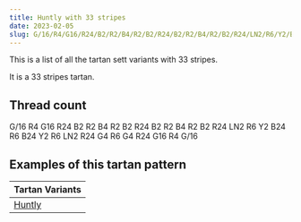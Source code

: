 ```yaml
---
title: Huntly with 33 stripes
date: 2023-02-05
slug: G/16/R4/G16/R24/B2/R2/B4/R2/B2/R24/B2/R2/B4/R2/B2/R24/LN2/R6/Y2/B24/R6/B24/Y2/R6/LN2/R24/G4/R6/G4/R24/G16/R4/G/16
---
```

This is a list of all the tartan sett variants with 33 stripes.

It is a 33 stripes tartan.


## Thread count
G/16 R4 G16 R24 B2 R2 B4 R2 B2 R24 B2 R2 B4 R2 B2 R24 LN2 R6 Y2 B24 R6 B24 Y2 R6 LN2 R24 G4 R6 G4 R24 G16 R4 G/16

## Examples of this tartan pattern

| Tartan Variants |
|---------------|
| [Huntly](/variants/g/16/r4/g16/r24/b2/r2/b4/r2/b2/r24/b2/r2/b4/r2/b2/r24/ln2/r6/y2/b24/r6/b24/y2/r6/ln2/r24/g4/r6/g4/r24/g16/r4/g/16-b304080-g008000-lne0e0e0-rc00000-yf0c000)||
